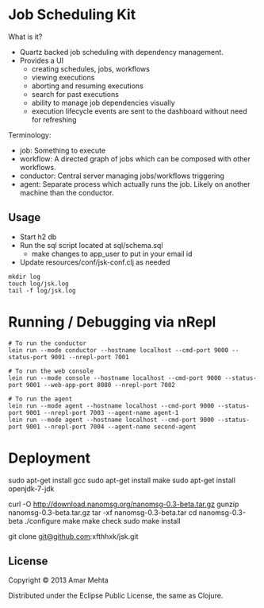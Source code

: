 # Job Scheduling Kit
What is it?

* Quartz backed job scheduling with dependency management.
* Provides a UI
    - creating schedules, jobs, workflows
    - viewing executions
    - aborting and resuming executions
    - search for past executions
    - ability to manage job dependencies visually
    - execution lifecycle events are sent to the dashboard without need for refreshing

Terminology:
  - job: Something to execute
  - workflow: A directed graph of jobs which can be composed with other workflows.
  - conductor: Central server managing jobs/workflows triggering
  - agent: Separate process which actually runs the job.  Likely on another machine than the conductor.

## Usage

* Start h2 db
* Run the sql script located at sql/schema.sql
    - make changes to app_user to put in your email id
* Update resources/conf/jsk-conf.clj as needed

```shell
mkdir log
touch log/jsk.log
tail -f log/jsk.log
```

# Running / Debugging via nRepl

```shell
# To run the conductor
lein run --mode conductor --hostname localhost --cmd-port 9000 --status-port 9001 --nrepl-port 7001

# To run the web console
lein run --mode console --hostname localhost --cmd-port 9000 --status-port 9001 --web-app-port 8080 --nrepl-port 7002

# To run the agent
lein run --mode agent --hostname localhost --cmd-port 9000 --status-port 9001 --nrepl-port 7003 --agent-name agent-1
lein run --mode agent --hostname localhost --cmd-port 9000 --status-port 9001 --nrepl-port 7004 --agent-name second-agent
```

# Deployment
sudo apt-get install gcc
sudo apt-get install make
sudo apt-get install openjdk-7-jdk

curl -O http://download.nanomsg.org/nanomsg-0.3-beta.tar.gz
gunzip nanomsg-0.3-beta.tar.gz
tar -xf nanomsg-0.3-beta.tar
cd nanomsg-0.3-beta
./configure
make
make check
sudo make install

git clone git@github.com:xfthhxk/jsk.git


## License

Copyright © 2013 Amar Mehta

Distributed under the Eclipse Public License, the same as Clojure.
